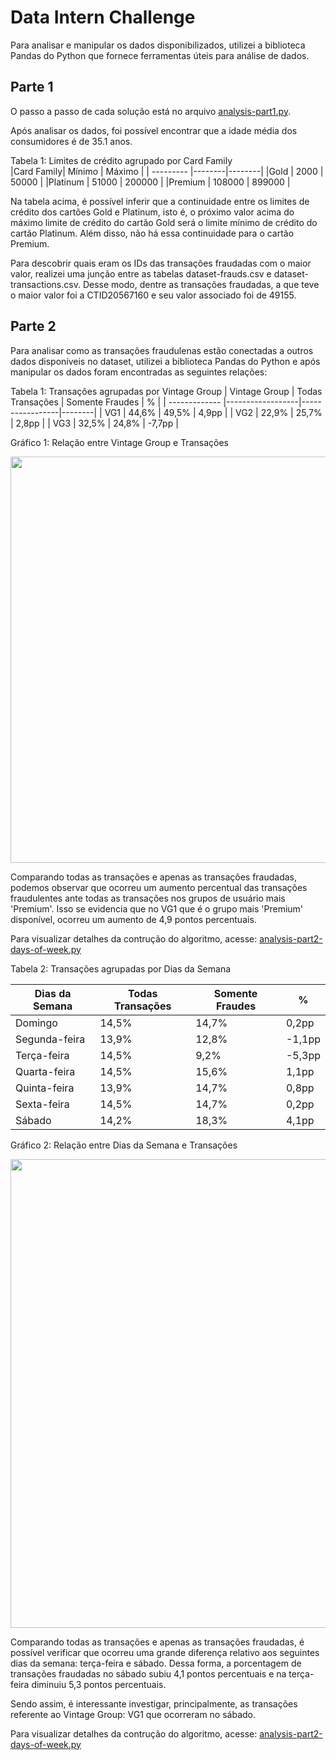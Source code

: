 # Data Intern Challenge

Para analisar e manipular os dados disponibilizados, utilizei a biblioteca Pandas do Python que fornece ferramentas úteis para análise de dados.

## Parte 1

O passo a passo de cada solução está no arquivo [analysis-part1.py](https://github.com/Thhc10/data-intern-challenge/blob/main/Soluções/analysis-part1.py).

Após analisar os dados, foi possível encontrar que a idade média dos consumidores é de 35.1 anos.

Tabela 1: Limites de crédito agrupado por Card Family                
|Card Family| Mínimo | Máximo |
| --------- |--------|--------|
|Gold       | 2000   | 50000  |
|Platinum   | 51000  | 200000 |
|Premium    | 108000 | 899000 |

Na tabela acima, é possível inferir que a continuidade entre os limites de crédito dos cartões Gold e Platinum, isto é, o próximo valor acima do máximo limite de crédito do cartão Gold será o limite mínimo de crédito do cartão Platinum. Além disso, não há essa continuidade para o cartão Premium.

Para descobrir quais eram os IDs das transações fraudadas com o maior valor, realizei uma junção entre as tabelas dataset-frauds.csv e dataset-transactions.csv. Desse modo, 
dentre as transações fraudadas, a que teve o maior valor foi a CTID20567160 e seu valor associado foi de 49155.

## Parte 2

Para analisar como as transações fraudulenas estão conectadas a outros dados disponíveis no dataset, utilizei a biblioteca Pandas do Python e após manipular os dados foram encontradas as seguintes relações:

Tabela 1: Transações agrupadas por Vintage Group
| Vintage Group | Todas Transações | Somente Fraudes |    %   |
| ------------- |------------------|-----------------|--------|
| VG1           | 44,6%            | 49,5%           | 4,9pp  |
| VG2           | 22,9%            | 25,7%           | 2,8pp  |
| VG3           | 32,5%            | 24,8%           | -7,7pp |

Gráfico 1: Relação entre Vintage Group e Transações

<img src="https://user-images.githubusercontent.com/39107746/109373026-5bbf8f00-788b-11eb-843d-539af00a8016.png" width="650">

Comparando todas as transações e apenas as transações fraudadas, podemos observar que ocorreu um aumento percentual das transações fraudulentes ante todas as transações nos grupos de usuário mais 'Premium'. Isso se evidencia que no VG1 que é o grupo mais 'Premium' disponível, ocorreu um aumento de 4,9 pontos percentuais.

Para visualizar detalhes da contrução do algoritmo, acesse: [analysis-part2-days-of-week.py](https://github.com/Thhc10/data-intern-challenge/blob/main/Solu%C3%A7%C3%B5es/analysis-part2-vintage-group.py)

Tabela 2: Transações agrupadas por Dias da Semana

| Dias da Semana | Todas Transações | Somente Fraudes |    %   |
| -------------- |------------------|-----------------|--------|
| Domingo        | 14,5%            | 14,7%           | 0,2pp  |
| Segunda-feira  | 13,9%            | 12,8%           | -1,1pp |
| Terça-feira    | 14,5%            |  9,2%           | -5,3pp |
| Quarta-feira   | 14,5%            | 15,6%           | 1,1pp  |
| Quinta-feira   | 13,9%            | 14,7%           | 0,8pp  |
| Sexta-feira    | 14,5%            | 14,7%           | 0,2pp  |
| Sábado         | 14,2%            | 18,3%           | 4,1pp  |

Gráfico 2: Relação entre Dias da Semana e Transações

<img src="https://user-images.githubusercontent.com/39107746/109373202-3e3ef500-788c-11eb-9a5e-3cddb650855d.png" width="750">

Comparando todas as transações e apenas as transações fraudadas, é possível verificar que ocorreu uma grande diferença relativo aos seguintes dias da semana: terça-feira e sábado. Dessa forma, a porcentagem de transações fraudadas no sábado subiu 4,1 pontos percentuais e na terça-feira diminuiu 5,3 pontos percentuais.

Sendo assim, é interessante investigar, principalmente, as transações referente ao Vintage Group: VG1 que ocorreram no sábado.

Para visualizar detalhes da contrução do algoritmo, acesse: [analysis-part2-days-of-week.py](https://github.com/Thhc10/data-intern-challenge/blob/main/Solu%C3%A7%C3%B5es/analysis-part2-days-of-week.py)

